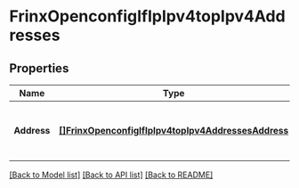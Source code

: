 # FrinxOpenconfigIfIpIpv4topIpv4Addresses

## Properties
Name | Type | Description | Notes
------------ | ------------- | ------------- | -------------
**Address** | [**[]FrinxOpenconfigIfIpIpv4topIpv4AddressesAddress**](frinx.openconfig.if.ip.ipv4top.ipv4.addresses.Address.md) | Optional[The list of configured IPv4 addresses on the interface.] REF:Optional.empty | [optional] [default to null]

[[Back to Model list]](../README.md#documentation-for-models) [[Back to API list]](../README.md#documentation-for-api-endpoints) [[Back to README]](../README.md)


